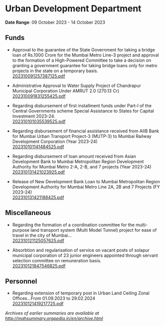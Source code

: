 # Urban Development Department

**Date Range**: 09 October 2023 - 14 October 2023


## Funds
- Approval to the guarantee of the State Government for taking a bridge loan of Rs.1000 Crore for the Mumbai Metro Line-3 project and approval to the formation of a High-Powered Committee to take a decision on granting a government guarantee for taking bridge loans only for metro projects in the state on a temporary basis.\
  [202310091257387125.pdf](https://gr.maharashtra.gov.in/Site/Upload/Government%20Resolutions/English/202310091257387125.pdf)

- Administrative Approval to Water Supply Project of Chandrapur Municipal Corporation Under AMRUT 2.0 (270.13 Cr)\
  [202310091831255425.pdf](https://gr.maharashtra.gov.in/Site/Upload/Government%20Resolutions/English/202310091831255425.pdf)

- Regarding disbursement of first installment funds under Part-I of the Central Governments scheme Special Assistance to States for Capital Investment 2023-24.\
  [202310101035539525.pdf](https://gr.maharashtra.gov.in/Site/Upload/Government%20Resolutions/English/202310101035539525.pdf)

- Regarding disbursement of financial assistance received from AIIB Bank for Mumbai Urban Transport Project-3 (MUTP-3) to Mumbai Railway Development Corporation (Year 2023-24)\
  [202310101141484525.pdf](https://gr.maharashtra.gov.in/Site/Upload/Government%20Resolutions/English/202310101141484525.pdf)

- Regarding disbursement of loan amount received from Asian Development Bank to Mumbai Metropolitan Region Development Authority for Mumbai Metro 2-A, 2-B, and 7 projects (Year 2023-24)\
  [202310131421023925.pdf](https://gr.maharashtra.gov.in/Site/Upload/Government%20Resolutions/English/202310131421023925.pdf)

- Release of New Development Bank Loan to Mumbai Metropolitan Region Development Authority for Mumbai Metro Line 2A, 2B and 7 Projects (FY 2023-24)\
  [202310131421188425.pdf](https://gr.maharashtra.gov.in/Site/Upload/Government%20Resolutions/English/202310131421188425.pdf)

## Miscellaneous
- Regarding the formation of a coordination committee for the multi-purpose land transport system (Multi Model Tunnel) project for ease of travel in the city of Mumbai...\
  [202310121125057625.pdf](https://gr.maharashtra.gov.in/Site/Upload/Government%20Resolutions/English/202310121125057625.pdf)

- Absorbtion and regularisation of service on vacant posts of solapur municipal corporation of 23 junior engineers appointed through servant selection committee on remuneration basis.\
  [202310121847546825.pdf](https://gr.maharashtra.gov.in/Site/Upload/Government%20Resolutions/English/202310121847546825.pdf)

## Personnel
- Regarding extension of temporary post in Urban Land Ceiling Zonal Offices...From 01.09.2023 to 29.02.2024\
  [202310121419217725.pdf](https://gr.maharashtra.gov.in/Site/Upload/Government%20Resolutions/English/202310121419217725.pdf)


*Archives of earlier summaries are available at http://mahsummary.orgpedia.in/en/archive.html*